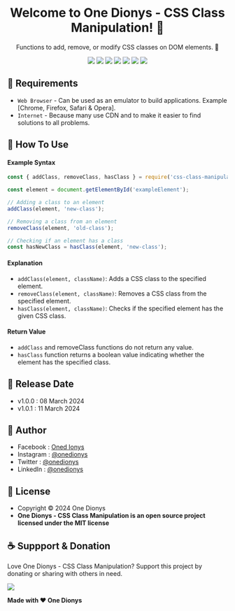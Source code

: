 <h1 align="center">Welcome to One Dionys - CSS Class Manipulation! 👋 </h1>

<p align="center">Functions to add, remove, or modify CSS classes on DOM elements. 💖 </p>

<p align="center">
<img src="https://img.shields.io/github/contributors/onedionys/onedionys-css-class-manipulation?style=flat-square">
<img src="https://img.shields.io/github/issues/onedionys/onedionys-css-class-manipulation?style=flat-square">
<img src="https://img.shields.io/github/stars/onedionys/onedionys-css-class-manipulation?style=flat-square"> 
<img src="https://img.shields.io/github/forks/onedionys/onedionys-css-class-manipulation?style=flat-square">
<img src="https://img.shields.io/github/last-commit/onedionys/onedionys-css-class-manipulation.svg?style=flat-square">
<img src="https://img.shields.io/github/languages/code-size/onedionys/onedionys-css-class-manipulation?style=flat-square">
<img src="https://img.shields.io/github/license/onedionys/onedionys-css-class-manipulation?style=flat-square">
</p>

## 💾 Requirements

* `Web Browser` - Can be used as an emulator to build applications. Example [Chrome, Firefox, Safari & Opera].
* `Internet` - Because many use CDN and to make it easier to find solutions to all problems.

## 🎯 How To Use

#### Example Syntax

```javascript
const { addClass, removeClass, hasClass } = require('css-class-manipulation');

const element = document.getElementById('exampleElement');

// Adding a class to an element
addClass(element, 'new-class');

// Removing a class from an element
removeClass(element, 'old-class');

// Checking if an element has a class
const hasNewClass = hasClass(element, 'new-class');
```

#### Explanation

* `addClass(element, className)`: Adds a CSS class to the specified element.
* `removeClass(element, className)`: Removes a CSS class from the specified element.
* `hasClass(element, className)`: Checks if the specified element has the given CSS class.

#### Return Value

* `addClass` and removeClass functions do not return any value.
* `hasClass` function returns a boolean value indicating whether the element has the specified class.

## 📆 Release Date

* v1.0.0 : 08 March 2024
* v1.0.1 : 11 March 2024

## 🧑 Author

* Facebook : <a href="https://www.facebook.com/theonedionys"> Oned Ionys</a>
* Instagram : <a href="https://www.instagram.com/onedionys/"> @onedionys</a>
* Twitter : <a href="https://twitter.com/onedionys"> @onedionys</a>
* LinkedIn :  <a href="https://www.linkedin.com/in/onedionys/"> @onedionys</a>

## 📝 License

* Copyright © 2024 One Dionys
* **One Dionys - CSS Class Manipulation is an open source project licensed under the MIT license**

## ☕️ Suppport & Donation

Love One Dionys - CSS Class Manipulation? Support this project by donating or sharing with others in need.

<a href="https://www.buymeacoffee.com/onedionys"><img src="https://img.shields.io/badge/Buy_Me_A_Coffee-FFDD00?style=for-the-badge&logo=buy-me-a-coffee&logoColor=black"/> </a>

**Made with ❤️ One Dionys**
